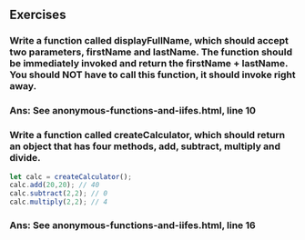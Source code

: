 ## Exercises
### Write a function called displayFullName, which should accept two parameters, firstName and lastName. The function should be immediately invoked and return the firstName + lastName. You should NOT have to call this function, it should invoke right away.

### Ans: See anonymous-functions-and-iifes.html, line 10

### Write a function called createCalculator, which should return an object that has four methods, add, subtract, multiply and divide.

```javascript
let calc = createCalculator();
calc.add(20,20); // 40
calc.subtract(2,2); // 0
calc.multiply(2,2); // 4
```
### Ans: See anonymous-functions-and-iifes.html, line 16